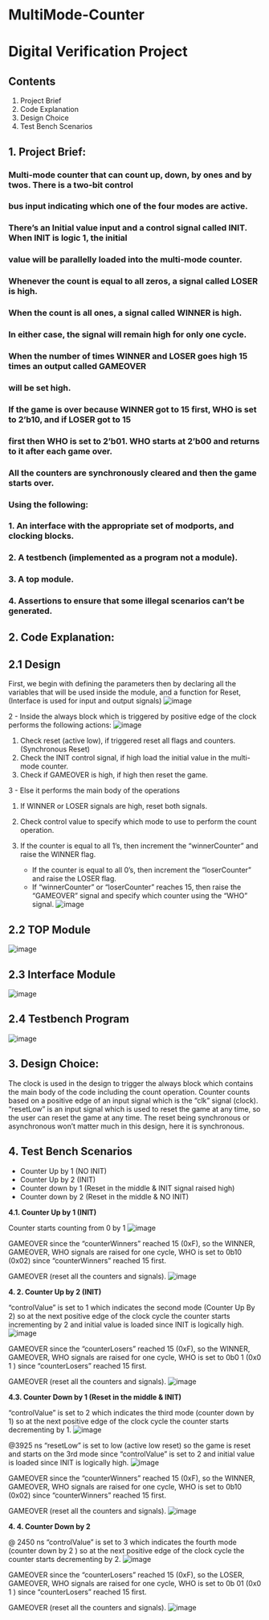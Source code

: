 # MultiMode-Counter

# Digital Verification Project

## Contents

1. Project Brief
2. Code Explanation
4. Design Choice
5. Test Bench Scenarios


## 1. Project Brief:

### Multi-mode counter that can count up, down, by ones and by twos. There is a two-bit control

### bus input indicating which one of the four modes are active.

### There’s an Initial value input and a control signal called INIT. When INIT is logic 1, the initial

### value will be parallelly loaded into the multi-mode counter.

### Whenever the count is equal to all zeros, a signal called LOSER is high.

### When the count is all ones, a signal called WINNER is high.

### In either case, the signal will remain high for only one cycle.

### When the number of times WINNER and LOSER goes high 15 times an output called GAMEOVER

### will be set high.

### If the game is over because WINNER got to 15 first, WHO is set to 2’b10, and if LOSER got to 15

### first then WHO is set to 2’b01. WHO starts at 2’b00 and returns to it after each game over.

### All the counters are synchronously cleared and then the game starts over.

### Using the following:

### 1. An interface with the appropriate set of modports, and clocking blocks.

### 2. A testbench (implemented as a program not a module).

### 3. A top module.

### 4. Assertions to ensure that some illegal scenarios can’t be generated.

## 2. Code Explanation:


## 2.1 Design

First, we begin with defining the parameters then by declaring all the variables that will be used inside
the module, and a function for Reset, (Interface is used for input and output signals)
![image](https://user-images.githubusercontent.com/68311964/170764553-e934d7f4-8d26-451f-ae2f-c24d862755d5.png)

2 - Inside the always block which is triggered by positive edge of the clock performs the following actions:
![image](https://user-images.githubusercontent.com/68311964/170764577-3dfd5e31-38f8-459a-859c-4047f628d391.png)

1. Check reset (active low), if triggered reset all flags and counters. (Synchronous Reset)
2. Check the INIT control signal, if high load the initial value in the multi-mode counter.
3. Check if GAMEOVER is high, if high then reset the game.

3 - Else it performs the main body of the operations

1. If WINNER or LOSER signals are high, reset both signals.


2. Check control value to specify which mode to use to perform the count operation.
3. If the counter is equal to all 1’s, then increment the “winnerCounter” and raise the WINNER flag.
    - If the counter is equal to all 0’s, then increment the “loserCounter” and raise the LOSER
       flag.
    - If “winnerCounter” or “loserCounter” reaches 15, then raise the “GAMEOVER” signal
       and specify which counter using the “WHO” signal.
![image](https://user-images.githubusercontent.com/68311964/170764620-be2d5a02-1d2c-46c3-878d-63a5b45b5b60.png)

## 2.2 TOP Module
![image](https://user-images.githubusercontent.com/68311964/170764645-c55341fe-031f-425b-9203-e5797a669991.png)


## 2.3 Interface Module
![image](https://user-images.githubusercontent.com/68311964/170764700-22b47879-ec24-4b52-a9ca-9c73c50476b9.png)

## 2.4 Testbench Program
![image](https://user-images.githubusercontent.com/68311964/170764754-48538dc0-9cd3-40e3-8144-4fc61ed602e3.png)



## 3. Design Choice:

The clock is used in the design to trigger the always block which contains the main body of the code
including the count operation.
Counter counts based on a positive edge of an input signal which is the “clk” signal (clock).
“resetLow” is an input signal which is used to reset the game at any time, so the user can reset the game
at any time. The reset being synchronous or asynchronous won’t matter much in this design, here it is
synchronous.

## 4. Test Bench Scenarios

- Counter Up by 1 (NO INIT)
- Counter Up by 2 (INIT)
- Counter down by 1 (Reset in the middle & INIT signal raised high)
- Counter down by 2 (Reset in the middle & NO INIT)

**4.1. Counter Up by 1 (INIT)**

Counter starts counting from 0 by 1
![image](https://user-images.githubusercontent.com/68311964/170764818-a5780c36-6c7d-4cab-a214-04a7be6885ac.png)

GAMEOVER since the “counterWinners” reached 15 (0xF), so the WINNER, GAMEOVER, WHO signals are
raised for one cycle, WHO is set to 0b10 (0x02) since “counterWinners” reached 15 first.

GAMEOVER (reset all the counters and signals).
![image](https://user-images.githubusercontent.com/68311964/170764830-d2dd410c-8dd9-4398-b265-d96eb9cfdf13.png)


**4. 2. Counter Up by 2 (INIT)**

“controlValue” is set to 1 which indicates the second mode (Counter Up By 2) so at the next positive
edge of the clock cycle the counter starts incrementing by 2 and initial value is loaded since INIT is
logically high.
![image](https://user-images.githubusercontent.com/68311964/170764865-303437ee-148d-4ec4-91b9-8649a9afdd4f.png)

GAMEOVER since the “counterLosers” reached 15 (0xF), so the WINNER, GAMEOVER, WHO signals are
raised for one cycle, WHO is set to 0b0 1 (0x0 1 ) since “counterLosers” reached 15 first.

GAMEOVER (reset all the counters and signals).
![image](https://user-images.githubusercontent.com/68311964/170764887-6dece6fe-0382-41e8-8b6d-3cd3564c2897.png)


**4.3. Counter Down by 1 (Reset in the middle & INIT)**

“controlValue” is set to 2 which indicates the third mode (counter down by 1) so at the next positive
edge of the clock cycle the counter starts decrementing by 1.
![image](https://user-images.githubusercontent.com/68311964/170764934-d1ff2f76-b642-49a9-9c27-de325be62f92.png)

@3925 ns “resetLow” is set to low (active low reset) so the game is reset and starts on the 3rd mode
since “controlValue” is set to 2 and initial value is loaded since INIT is logically high.
![image](https://user-images.githubusercontent.com/68311964/170764954-3fd6aec9-5bbc-4d32-bfc9-eaf055a0f929.png)

GAMEOVER since the “counterWinners” reached 15 (0xF), so the WINNER, GAMEOVER, WHO signals are
raised for one cycle, WHO is set to 0b10 (0x02) since “counterWinners” reached 15 first.

GAMEOVER (reset all the counters and signals).
![image](https://user-images.githubusercontent.com/68311964/170764980-e18230b0-c090-4af9-80b7-3a0b745ab7dd.png)


**4. 4. Counter Down by 2**

@ 2450 ns “controlValue” is set to 3 which indicates the fourth mode (counter down by 2 ) so at the next
positive edge of the clock cycle the counter starts decrementing by 2.
![image](https://user-images.githubusercontent.com/68311964/170765009-fac02e10-bd21-414a-a042-bb9f345d9b27.png)

GAMEOVER since the “counterLosers” reached 15 (0xF), so the LOSER, GAMEOVER, WHO signals are
raised for one cycle, WHO is set to 0b 01 (0x0 1 ) since “counterLosers” reached 15 first.

GAMEOVER (reset all the counters and signals).
![image](https://user-images.githubusercontent.com/68311964/170765031-746404f4-4468-45a1-8fe8-c9f9bf5a0508.png)


